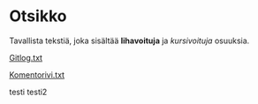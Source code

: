 # Otsikko
Tavallista tekstiä, joka sisältää **lihavoituja** ja *kursivoituja* osuuksia.

[Gitlog.txt](https://github.com/haxsampo/ot2020_2/blob/master/laskarit/gitlog.txt)

[Komentorivi.txt](https://github.com/haxsampo/ot2020_2/blob/master/laskarit/komentorivi.txt)

testi
testi2

